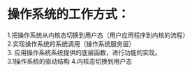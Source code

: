 # 操作系统的工作方式：
1.把操作系统从内核态切换到用户态（用户应用程序到内核的流程）  
2.实现操作系统的系统调用（操作系统服务层）   
3. 应用操作系统系统提供的底层函数，进行功能的实现。  
3.1操作系统的驱动结构
4.内核态切换到用户态
